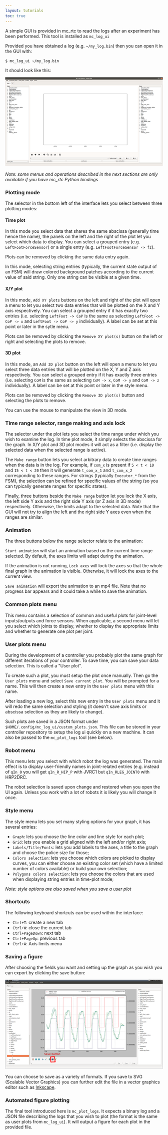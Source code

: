 ```yaml
---
layout: tutorials
toc: true
---
```


A simple GUI is provided in mc\_rtc to read the logs after an experiment
has been performed. This tool is installed as `mc_log_ui`

Provided you have obtained a log (e.g. `~/my_log.bin`) then you can open it in the GUI with:

```bash
$ mc_log_ui ~/my_log.bin
```

It should look like this:

<img src="img/mc_log_ui.png" class="img-fluid" alt="mc_log_ui default" />

<em>Note: some menus and operations described in the next sections are only available if you have mc\_rtc Python bindings</em>

### Plotting mode

The selector in the bottom left of the interface lets you select between three plotting modes:

#### Time plot

In this mode you select data that shares the same abscissa (generally time hence the name), the panels on the left and the right of the plot let you select which data to display. You can select a grouped entry (e.g. `LeftFootForceSensor`) or a single entry (e.g. `LeftFootForceSensor -> fz`).

Plots can be removed by clicking the same data entry again.

In this mode, selecting string entries (typically, the current state output of an FSM) will draw colored background patches according to the current value of said string. Only one string can be visible at a given time.

#### X/Y plot

In this mode, `Add XY plots` buttons on the left and right of the plot will open a menu to let you select two data entries that will be plotted on the X and Y axis respectively. You can select a grouped entry if it has exactly two entries (i.e. selecting `LeftFoot -> CoP` is the same as selecting `LeftFoot -> CoP -> x` and `LeftFoot -> CoP -> y` individually). A label can be set at this point or later in the sytle menu.

Plots can be removed by clicking the `Remove XY plot(s)` button on the left or right and selecting the plots to remove.

#### 3D plot

In this mode, an `Add 3D plot` button on the left will open a menu to let you select three data entries that will be plotted on the X, Y and Z axis respectively. You can select a grouped entry if it has exactly three entries (i.e. selecting `CoM` is the same as selecting `CoM -> x`, `CoM -> y` and `CoM -> z` individually). A label can be set at this point or later in the style menu.

Plots can be removed by clicking the `Remove 3D plot(s)` button and selecting the plots to remove.

You can use the mouse to manipulate the view in 3D mode.

### Time range selector, range making and axis lock

The selector under the plot lets you select the time range under which you wish to examine the log. In time plot mode, it simply selects the abscissa for the graph. In X/Y plot and 3D plot modes it will act as a filter (i.e. display the selected data when the selected range is active).

The `Make range` button lets you select arbitrary data to create time ranges when the data is in the log. For example, if `com_x` is present if `5 < t < 10` and `15 < t < 20` then it will generate `t_com_x_1` and `t_com_x_2` corresponding to these ranges. For strings (typically `Executor_*` from the FSM), the selection can be refined for specific values of the string (so you can typically generate ranges for specific states).

Finally, three buttons beside the `Make range` button let you lock the X axis, the left side Y axis and the right side Y axis (or Z axis in 3D mode) respectively. Otherwise, the limits adapt to the selected data. Note that the GUI will not try to align the left and the right side Y axes even when the ranges are similar.

### Animation

The three buttons below the range selector relate to the animation:

`Start animation` will start an animation based on the current time range selected. By default, the axes limits will adapt during the animation.

If the animation is not running, `Lock axes` will lock the axes so that the whole final graph in the animation is visible. Otherwise, it will lock the axes to the current view.

`Save animation` will export the animation to an mp4 file. Note that no progress bar appears and it could take a while to save the animation.

### Common plots menu

This menu contains a selection of common and useful plots for joint-level inputs/outputs and force sensors. When applicable, a second menu will let you select which joints to display, whether to display the appropriate limits and whether to generate one plot per joint.

### User plots menu

During the development of a controller you probably plot the same graph for different iterations of your controller. To save time, you can save your data selection. This is called a "User plot".

To create such a plot, you must setup the plot once manually. Then go the `User plots` menu and select `Save current plot`. You will be prompted for a name. This will then create a new entry in the `User plots` menu with this name.

After loading a new log, select this new entry in the `User plots` menu and it will redo the same selection and styling (it doesn't save axis limits or abscissa selection as they are likely to change).

Such plots are saved in a JSON format under `$HOME/.config/mc_log_ui/custom_plots.json`. This file can be stored in your controller repository to setup the log ui quickly on a new machine. It can also be passed to the `mc_plot_logs` tool (see below).

### Robot menu

This menu lets you select with which robot the log was generated. The main effect is to display user-friendly names in joint-related entries (e.g. instead of `qIn_0` you will get `qIn_R_HIP_P` with JVRC1 but `qIn_RLEG_JOINT0` with HRP2DRC.

The robot selection is saved upon change and restored when you open the UI again. Unless you work with a lot of robots it is likely you will change it once.

### Style menu

The style menu lets you set many styling options for your graph, it has several entries:

- `Graph`: lets you choose the line color and line style for each plot;
- `Grid`: lets you enable a grid aligned with the left and/or right axis;
- `Labels/Title/Fonts`: lets you add labels to the axes, a title to the graph and choose the police size for those;
- `Colors selection`: lets you choose which colors are picked to display curves, you can either choose an existing color set (which have a limited number of colors available) or build your own selection;
- `Polygons colors selection`: lets you choose the colors that are used when displaying string entries in time-plot mode;

_Note: style options are also saved when you save a user plot_

### Shortcuts

The following keyboard shortcuts can be used within the interface:

- `Ctrl+T`: create a new tab
- `Ctrl+W`: close the current tab
- `Ctrl+PageDown`: next tab
- `Ctrl+PageUp`: previous tab
- `Ctrl+A`: Axis limits menu

### Saving a figure

After choosing the fields you want and setting up the graph as you wish you can export by clicking the save button:

<img src="img/mc_log_ui_save.png" class="img-fluid" alt="mc_log_ui save button" />

You can choose to save as a variety of formats. If you save to SVG (Scalable Vector Graphics) you can further edit the file in a vector graphics editor such as [Inkscape](https://inkscape.org).

### Automated figure plotting

The final tool introduced here is `mc_plot_logs`. It expects a binary log and a JSON file describing the logs that you wish to plot (the format is the same as user plots from `mc_log_ui`). It will output a figure for each plot in the provided file.
